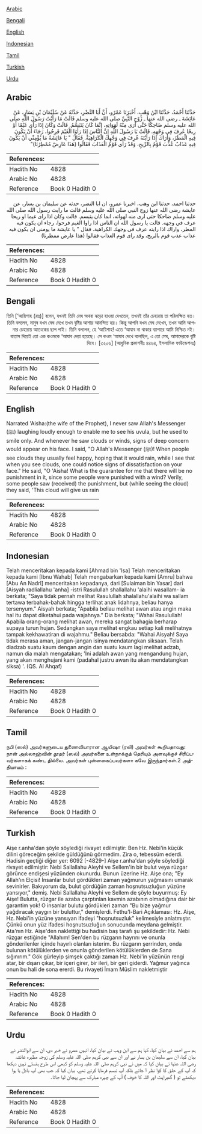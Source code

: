 [Arabic](#arabic)

[Bengali](#bengali)

[English](#english)

[Indonesian](#indonesian)

[Tamil](#tamil)

[Turkish](#turkish)

[Urdu](#urdu)

## Arabic


<div dir="rtl" lang="ar" style={{fontSize:'larger',backgroundColor:'#f8f9fa',padding:20}}>
حَدَّثَنَا أَحْمَدُ، حَدَّثَنَا ابْنُ وَهْبٍ، أَخْبَرَنَا عَمْرٌو، أَنَّ أَبَا النَّضْرِ، حَدَّثَهُ عَنْ سُلَيْمَانَ بْنِ يَسَارٍ، عَنْ عَائِشَةَ ـ رضى الله عنها ـ زَوْجِ النَّبِيِّ صلى الله عليه وسلم قَالَتْ مَا رَأَيْتُ رَسُولَ اللَّهِ صلى الله عليه وسلم ضَاحِكًا حَتَّى أَرَى مِنْهُ لَهَوَاتِهِ، إِنَّمَا كَانَ يَتَبَسَّمُ‏.‏ قَالَتْ وَكَانَ إِذَا رَأَى غَيْمًا أَوْ رِيحًا عُرِفَ فِي وَجْهِهِ‏.‏ قَالَتْ يَا رَسُولَ اللَّهِ إِنَّ النَّاسَ إِذَا رَأَوُا الْغَيْمَ فَرِحُوا، رَجَاءَ أَنْ يَكُونَ فِيهِ الْمَطَرُ، وَأَرَاكَ إِذَا رَأَيْتَهُ عُرِفَ فِي وَجْهِكَ الْكَرَاهِيَةُ‏.‏ فَقَالَ ‏"‏ يَا عَائِشَةُ مَا يُؤْمِنِّي أَنْ يَكُونَ فِيهِ عَذَابٌ عُذِّبَ قَوْمٌ بِالرِّيحِ، وَقَدْ رَأَى قَوْمٌ الْعَذَابَ فَقَالُوا ‏(‏هَذَا عَارِضٌ مُمْطِرُنَا‏)‏‏"‏
</div>
<div style={{backgroundColor:'#f8f9fa',padding:20, marginBottom: 10}}><table> <thead> <tr> <th>References:</th> <th></th> </tr> </thead> <tbody><tr><td>Hadith No</td><td>4828</td></tr><tr><td>Arabic No</td><td>4828</td></tr><tr><td>Reference</td><td>Book 0 Hadith 0</td></tr></tbody></table></div>


<div dir="rtl" lang="ar" style={{fontSize:'larger',backgroundColor:'#f8f9fa',padding:20}}>
حدثنا احمد، حدثنا ابن وهب، اخبرنا عمرو، ان ابا النضر، حدثه عن سليمان بن يسار، عن عايشة رضى الله عنها زوج النبي صلى الله عليه وسلم قالت ما رايت رسول الله صلى الله عليه وسلم ضاحكا حتى ارى منه لهواته، انما كان يتبسم. قالت وكان اذا راى غيما او ريحا عرف في وجهه. قالت يا رسول الله ان الناس اذا راوا الغيم فرحوا، رجاء ان يكون فيه المطر، واراك اذا رايته عرف في وجهك الكراهية. فقال " يا عايشة ما يومني ان يكون فيه عذاب عذب قوم بالريح، وقد راى قوم العذاب فقالوا (هذا عارض ممطرنا)
</div>
<div style={{backgroundColor:'#f8f9fa',padding:20, marginBottom: 10}}><table> <thead> <tr> <th>References:</th> <th></th> </tr> </thead> <tbody><tr><td>Hadith No</td><td>4828</td></tr><tr><td>Arabic No</td><td>4828</td></tr><tr><td>Reference</td><td>Book 0 Hadith 0</td></tr></tbody></table></div>

## Bengali


<div dir="rtl" lang="bn" style={{fontSize:'larger',backgroundColor:'#f8f9fa',padding:20}}>
তিনি [‘আয়িশাহ (রাঃ)] বলেন, যখনই তিনি মেঘ অথবা ঝড়ো হাওয়া দেখতেন, তখনই তাঁর চেহারায় তা পরিলক্ষিত হত। তিনি বললেন, মানুষ যখন মেঘ দেখে তখন বৃষ্টির আশায় আনন্দিত হয়। কিন্তু আপনি যখন মেঘ দেখেন, তখন আমি আপনার চেহারায় আতংকের ছাপ পাই। তিনি বললেন, হে ‘আয়িশাহ! এতে ‘আযাব না থাকার ব্যাপারে আমি নিশ্চিত নই। বাতাস দিয়েই তো এক কওমকে ‘আযাব দেয়া হয়েছে। সে কওম ‘আযাব দেখে বলেছিল, এ তো মেঘ, আমাদেরকে বৃষ্টি দিবে। [৩২০৬] (আধুনিক প্রকাশনীঃ ৪৪৬৪, ইসলামিক ফাউন্ডেশনঃ)
</div>
<div style={{backgroundColor:'#f8f9fa',padding:20, marginBottom: 10}}><table> <thead> <tr> <th>References:</th> <th></th> </tr> </thead> <tbody><tr><td>Hadith No</td><td>4828</td></tr><tr><td>Arabic No</td><td>4828</td></tr><tr><td>Reference</td><td>Book 0 Hadith 0</td></tr></tbody></table></div>

## English


<div dir="ltr" lang="en" style={{fontSize:'larger',backgroundColor:'#f8f9fa',padding:20}}>
Narrated 'Aisha:(the wife of the Prophet), I never saw Allah's Messenger (ﷺ) laughing loudly enough to enable me to see his uvula, but he used to smile only. And whenever he saw clouds or winds, signs of deep concern would appear on his face. I said, "O Allah's Messenger (ﷺ)! When people see clouds they usually feel happy, hoping that it would rain, while I see that when you see clouds, one could notice signs of dissatisfaction on your face." He said, "O 'Aisha! What is the guarantee for me that there will be no punishment in it, since some people were punished with a wind? Verily, some people saw (received) the punishment, but (while seeing the cloud) they said, 'This cloud will give us rain
</div>
<div style={{backgroundColor:'#f8f9fa',padding:20, marginBottom: 10}}><table> <thead> <tr> <th>References:</th> <th></th> </tr> </thead> <tbody><tr><td>Hadith No</td><td>4828</td></tr><tr><td>Arabic No</td><td>4828</td></tr><tr><td>Reference</td><td>Book 0 Hadith 0</td></tr></tbody></table></div>

## Indonesian


<div dir="ltr" lang="id" style={{fontSize:'larger',backgroundColor:'#f8f9fa',padding:20}}>
Telah menceritakan kepada kami [Ahmad bin 'Isa] Telah menceritakan kepada kami [Ibnu Wahab] Telah mengabarkan kepada kami [Amru] bahwa [Abu An Nadrl] menceritakan kepadanya, dari [Sulaiman bin Yasar] dari [Aisyah radliallahu 'anha] -istri Rasulullah shallallahu 'alaihi wasallam- ia berkata; "Saya tidak pernah melihat Rasulullah shalallahu'alaihi wa sallam tertawa terbahak-bahak hingga terlihat anak lidahnya, beliau hanya tersenyum." Aisyah berkata; "Apabila beliau melihat awan atau angin maka hal itu dapat diketahui pada wajahnya." Dia berkata; "Wahai Rasulullah! Apabila orang-orang melihat awan, mereka sangat bahagia berharap supaya turun hujan. Sedangkan saya melihat engkau setiap kali melihatnya tampak kekhawatiran di wajahmu." Beliau bersabda: "Wahai Aisyah! Saya tidak merasa aman, jangan-jangan isinya mendatangkan siksaan. Telah diadzab suatu kaum dengan angin dan suatu kaum lagi melihat adzab, namun dia malah mengatakan; 'Ini adalah awan yang mengandung hujan, yang akan menghujani kami (padahal justru awan itu akan mendatangkan siksa) '. (QS. Al Ahqaf)
</div>
<div style={{backgroundColor:'#f8f9fa',padding:20, marginBottom: 10}}><table> <thead> <tr> <th>References:</th> <th></th> </tr> </thead> <tbody><tr><td>Hadith No</td><td>4828</td></tr><tr><td>Arabic No</td><td>4828</td></tr><tr><td>Reference</td><td>Book 0 Hadith 0</td></tr></tbody></table></div>

## Tamil


<div dir="ltr" lang="ta" style={{fontSize:'larger',backgroundColor:'#f8f9fa',padding:20}}>
நபி (ஸல்) அவர்களுடைய துணைவியாரான ஆயிஷா (ரலி) அவர்கள் கூறியதாவது: நான் அல்லாஹ்வின் தூதர் (ஸல்) அவர்களை உள்நாக்குத் தெரியும் அளவுக்குச் சிரிப்பவர்களாகக் கண்ட தில்லை. அவர்கள் புன்னகைப்பவர்களா கவே இருந்தார்கள்.2 அத்தியாயம் :
</div>
<div style={{backgroundColor:'#f8f9fa',padding:20, marginBottom: 10}}><table> <thead> <tr> <th>References:</th> <th></th> </tr> </thead> <tbody><tr><td>Hadith No</td><td>4828</td></tr><tr><td>Arabic No</td><td>4828</td></tr><tr><td>Reference</td><td>Book 0 Hadith 0</td></tr></tbody></table></div>

## Turkish


<div dir="ltr" lang="tr" style={{fontSize:'larger',backgroundColor:'#f8f9fa',padding:20}}>
Aişe r.anha'dan şöyle söylediği rivayet edilmiştir: Ben Hz. Nebi'in küçük dilini göreceğim şekilde güldüğünü görmedim. Zira o, tebessüm ederdi. Hadisin geçtiği diğer yer: 6092 [-4829-] Aişe r.anha'dan şöyle söylediği rivayet edilmiştir: Nebi Sallallahu Aleyhi ve Sellem'in bir bulut veya rüzgar görünce endişesi yüzünden okunurdu. Bunun üzerine Hz. Aişe ona; "Ey Allah'ın Elçisi! İnsanlar bulut gördükleri zaman yağmurun yağmasını umarak sevinirler. Bakıyorum da, bulut gördüğün zaman hoşnutsuzluğun yüzüne yansıyor," demiş. Nebi Sallallahu Aleyhi ve Sellem de şöyle buyurmuş: Ey Aişe! Bulutta, rüzgar ile azaba çarptınlan kavmin azabının olmadığına dair bir garantim yok! O insanlar bulutu gördükleri zaman "Bu bize yağmur yağdıracak yaygın bir buluttur," demişlerdi. Fethu'l-Bari Açıklaması: Hz. Aişe, Hz. Nebi'in yüzüne yansıyan ifadeyi "hoşnutsuzluk" kelimesiyle anlatmıştır. Çünkü onun yüz ifadesi hoşnutsuzluğun sonucunda meydana gelmiştir. Ata'nın Hz. Aişe'den naklettiği bu hadisin baş tarafı şu şekildedir: Hz. Nebi rüzgar estiğinde "Allahım! Sen'den bu rüzgarın hayrını ve onunla gönderilenler içinde hayırlı olanları isterim. Bu rüzgarın şerrinden, onda bulunan kötülüklerden ve onunla gönderilen kötülüklerden de Sana sığınırım." Gök gürleyip şimşek çaktığı zaman Hz. Nebi'in yüzünün rengi atar, bir dışarı çıkar, bir içeri girer, bir ileri, bir geri giderdi. Yağmur yağınca onun bu hali de sona ererdi. Bu rivayeti İmam Müslim nakletmiştir
</div>
<div style={{backgroundColor:'#f8f9fa',padding:20, marginBottom: 10}}><table> <thead> <tr> <th>References:</th> <th></th> </tr> </thead> <tbody><tr><td>Hadith No</td><td>4828</td></tr><tr><td>Arabic No</td><td>4828</td></tr><tr><td>Reference</td><td>Book 0 Hadith 0</td></tr></tbody></table></div>

## Urdu


<div dir="rtl" lang="ur" style={{fontSize:'larger',backgroundColor:'#f8f9fa',padding:20}}>
ہم سے احمد نے بیان کیا، کہا ہم سے ابن وہب نے بیان کیا، انہیں عمرو نے خبر دی، ان سے ابوالنضر نے بیان کیا، ان سے سلیمان بن یسار نے اور ان سے نبی کریم صلی اللہ علیہ وسلم کی زوجہ مطہرہ عائشہ رضی اللہ عنہا نے بیان کیا کہ میں نے نبی کریم صلی اللہ علیہ وسلم کو کبھی اس طرح ہنستے نہیں دیکھا کہ آپ کے حلق کا کوا نظر آ جائے بلکہ آپ تبسم فرمایا کرتے تھے، بیان کیا کہ جب بھی آپ بادل یا ہوا دیکھتے تو ( گھبراہٹ اور اللہ کا خوف ) آپ کے چہرہ مبارک سے پہچان لیا جاتا۔
</div>
<div style={{backgroundColor:'#f8f9fa',padding:20, marginBottom: 10}}><table> <thead> <tr> <th>References:</th> <th></th> </tr> </thead> <tbody><tr><td>Hadith No</td><td>4828</td></tr><tr><td>Arabic No</td><td>4828</td></tr><tr><td>Reference</td><td>Book 0 Hadith 0</td></tr></tbody></table></div>